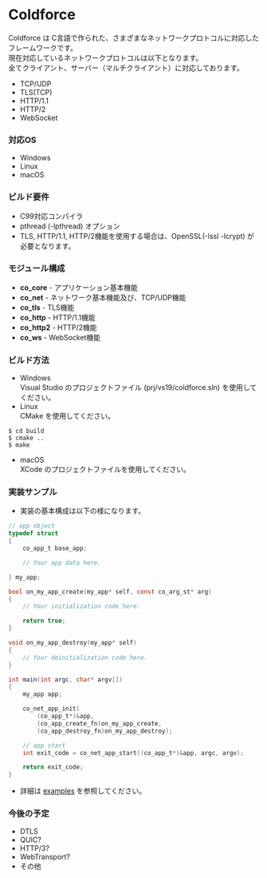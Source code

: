 Coldforce
========

Coldforce は C言語で作られた、さまざまなネットワークプロトコルに対応したフレームワークです。  
現在対応しているネットワークプロトコルは以下となります。  
全てクライアント、サーバー（マルチクライアント）に対応しております。
* TCP/UDP
* TLS(TCP)
* HTTP/1.1
* HTTP/2
* WebSocket

### 対応OS
* Windows
* Linux
* macOS

### ビルド要件
* C99対応コンパイラ
* pthread (-lpthread) オプション
* TLS, HTTP/1.1, HTTP/2機能を使用する場合は、OpenSSL(-lssl -lcrypt) が必要となります。

### モジュール構成
* **co_core** - アプリケーション基本機能
* **co_net** - ネットワーク基本機能及び、TCP/UDP機能
* **co_tls** - TLS機能
* **co_http** - HTTP/1.1機能
* **co_http2** - HTTP/2機能
* **co_ws** - WebSocket機能

### ビルド方法
* Windows  
Visual Studio のプロジェクトファイル (prj/vs19/coldforce.sln) を使用してください。
* Linux  
CMake を使用してください。
```shellsession
$ cd build
$ cmake ..
$ make
```
* macOS  
XCode のプロジェクトファイルを使用してください。

### 実装サンプル
* 実装の基本構成は以下の様になります。
```C
// app object
typedef struct
{
    co_app_t base_app;

    // Your app data here.

} my_app;

bool on_my_app_create(my_app* self, const co_arg_st* arg)
{
    // Your initialization code here.

    return true;
}

void on_my_app_destroy(my_app* self)
{
    // Your deinitialization code here.
}

int main(int argc, char* argv[])
{
    my_app app;

    co_net_app_init(
        (co_app_t*)&app,
        (co_app_create_fn)on_my_app_create,
        (co_app_destroy_fn)on_my_app_destroy);

    // app start
    int exit_code = co_net_app_start((co_app_t*)&app, argc, argv);

    return exit_code;
}
```

* 詳細は [examples](https://github.com/Ichishino/coldforce/tree/master/examples) を参照してください。

### 今後の予定
* DTLS
* QUIC?
* HTTP/3?
* WebTransport?
* その他
